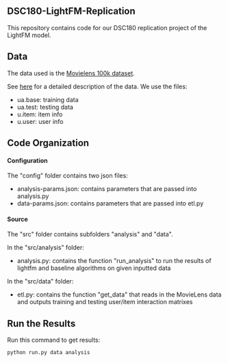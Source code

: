 ## DSC180-LightFM-Replication

This repository contains code for our DSC180 replication project of the LightFM model.

## Data
The data used is the [Movielens 100k dataset](https://grouplens.org/datasets/movielens/100k/). 

See [here](http://files.grouplens.org/datasets/movielens/ml-100k-README.txt) for a detailed description of the data. We use the files:
- ua.base: training data
- ua.test: testing data
- u.item: item info
- u.user: user info

## Code Organization

#### Configuration
The "config" folder contains two json files:
- analysis-params.json: contains parameters that are passed into analysis.py
- data-params.json: contains parameters that are passed into etl.py

#### Source
The "src" folder contains subfolders "analysis" and "data".

In the "src/analysis" folder:
- analysis.py: contains the function "run_analysis" to run the results of lightfm and baseline algorithms on given inputted data

In the "src/data" folder:
- etl.py: contains the function "get_data" that reads in the MovieLens data and outputs training and testing user/item interaction matrixes

## Run the Results
Run this command to get results:
```console
python run.py data analysis
```